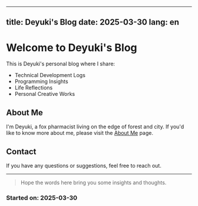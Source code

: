 
---
title: Deyuki's Blog
date: 2025-03-30
lang: en
---

# Welcome to Deyuki's Blog

This is Deyuki's personal blog where I share:

- Technical Development Logs
- Programming Insights
- Life Reflections
- Personal Creative Works

## About Me

I'm Deyuki, a fox pharmacist living on the edge of forest and city. If you'd like to know more about me, please visit the [About Me](/en/about/) page.

## Contact

If you have any questions or suggestions, feel free to reach out.

---

> Hope the words here bring you some insights and thoughts.
### Started on: **2025-03-30**